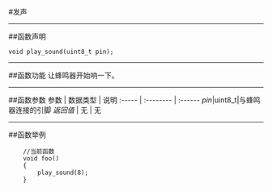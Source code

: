 #发声
***
##函数声明
```
void play_sound(uint8_t pin);
```

***
##函数功能
让蜂鸣器开始响一下。

***
##函数参数
参数    | 数据类型   | 说明
:----- | :-------- | :------
*pin*|uint8_t|与蜂鸣器连接的引脚
*返回值*  | 无    | 无

***
##函数举例
```
	//当前函数
	void foo()
	{
		play_sound(8);
	}
```